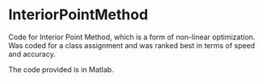 # InteriorPointMethod

Code for Interior Point Method, which is a form of non-linear optimization. Was coded for a class assignment and was ranked best in terms of speed and accuracy.

The code provided is in Matlab.
